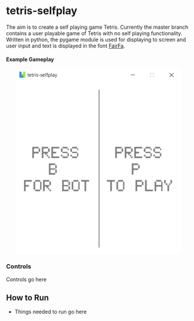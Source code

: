 # tetris-selfplay
The aim is to create a self playing game Tetris. Currently the master branch contains a user playable game of Tetris with no self playing functionality.
Written in python, the pygame module is used for displaying to screen and user input and text is displayed in the font [FairFa](https://github.com/kreativekorp/open-relay/tree/master/Fairfax).

#### **Example Gameplay**
<p align="center">
<img align="center" src="/examples/gameplay.gif" alt="My awful tetris gameplay" title="My awful tetris gamplay" width="450"><br \>
</p>

### **Controls** 
Controls go here

 ## How to Run
  - Things needed to run go here
